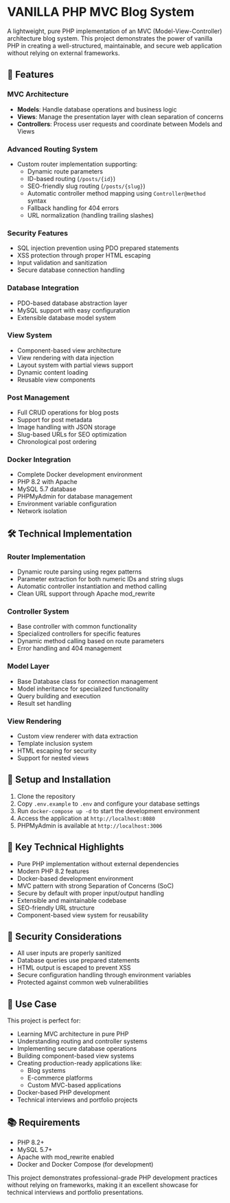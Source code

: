 # VANILLA PHP MVC Blog System

A lightweight, pure PHP implementation of an MVC (Model-View-Controller) architecture blog system. This project demonstrates the power of vanilla PHP in creating a well-structured, maintainable, and secure web application without relying on external frameworks.

## 🚀 Features

### MVC Architecture

- **Models**: Handle database operations and business logic
- **Views**: Manage the presentation layer with clean separation of concerns
- **Controllers**: Process user requests and coordinate between Models and Views

### Advanced Routing System

- Custom router implementation supporting:
  - Dynamic route parameters
  - ID-based routing (`/posts/{id}`)
  - SEO-friendly slug routing (`/posts/{slug}`)
  - Automatic controller method mapping using `Controller@method` syntax
  - Fallback handling for 404 errors
  - URL normalization (handling trailing slashes)

### Security Features

- SQL injection prevention using PDO prepared statements
- XSS protection through proper HTML escaping
- Input validation and sanitization
- Secure database connection handling

### Database Integration

- PDO-based database abstraction layer
- MySQL support with easy configuration
- Extensible database model system

### View System

- Component-based view architecture
- View rendering with data injection
- Layout system with partial views support
- Dynamic content loading
- Reusable view components

### Post Management

- Full CRUD operations for blog posts
- Support for post metadata
- Image handling with JSON storage
- Slug-based URLs for SEO optimization
- Chronological post ordering

### Docker Integration

- Complete Docker development environment
- PHP 8.2 with Apache
- MySQL 5.7 database
- PHPMyAdmin for database management
- Environment variable configuration
- Network isolation

## 🛠 Technical Implementation

### Router Implementation

- Dynamic route parsing using regex patterns
- Parameter extraction for both numeric IDs and string slugs
- Automatic controller instantiation and method calling
- Clean URL support through Apache mod_rewrite

### Controller System

- Base controller with common functionality
- Specialized controllers for specific features
- Dynamic method calling based on route parameters
- Error handling and 404 management

### Model Layer

- Base Database class for connection management
- Model inheritance for specialized functionality
- Query building and execution
- Result set handling

### View Rendering

- Custom view renderer with data extraction
- Template inclusion system
- HTML escaping for security
- Support for nested views

## 🔧 Setup and Installation

1. Clone the repository
2. Copy `.env.example` to `.env` and configure your database settings
3. Run `docker-compose up -d` to start the development environment
4. Access the application at `http://localhost:8080`
5. PHPMyAdmin is available at `http://localhost:3006`

## 🌟 Key Technical Highlights

- Pure PHP implementation without external dependencies
- Modern PHP 8.2 features
- Docker-based development environment
- MVC pattern with strong Separation of Concerns (SoC)
- Secure by default with proper input/output handling
- Extensible and maintainable codebase
- SEO-friendly URL structure
- Component-based view system for reusability

## 🔐 Security Considerations

- All user inputs are properly sanitized
- Database queries use prepared statements
- HTML output is escaped to prevent XSS
- Secure configuration handling through environment variables
- Protected against common web vulnerabilities

## 🎯 Use Case

This project is perfect for:

- Learning MVC architecture in pure PHP
- Understanding routing and controller systems
- Implementing secure database operations
- Building component-based view systems
- Creating production-ready applications like:
  - Blog systems
  - E-commerce platforms
  - Custom MVC-based applications
- Docker-based PHP development
- Technical interviews and portfolio projects

## 📚 Requirements

- PHP 8.2+
- MySQL 5.7+
- Apache with mod_rewrite enabled
- Docker and Docker Compose (for development)

This project demonstrates professional-grade PHP development practices without relying on frameworks, making it an excellent showcase for technical interviews and portfolio presentations.
